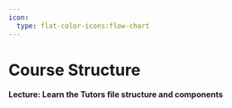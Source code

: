 ```yaml
---
icon:
  type: flat-color-icons:flow-chart
---
```


# Course Structure

<b>Lecture: Learn the Tutors file structure and components</b>